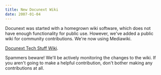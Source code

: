 ```yaml
---
title: New Docunext Wiki
date: 2007-01-04
---
```

Docunext was started with a homegrown wiki software, which does not have enough functionality for public use. However, we've added a public wiki for community contributions. We're now using Mediawiki.

<a href="/wiki/">Docunext Tech Stuff Wiki</a>.

Spammers beware! We'll be actively monitoring the changes to the wiki. If you aren't going to make a helpful contribution, don't bother making any contributions at all.


